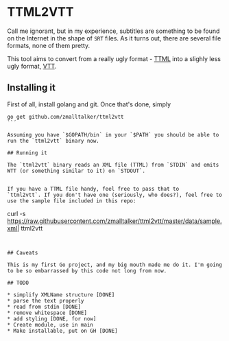 # TTML2VTT

Call me ignorant, but in my experience, subtitles are something to be
found on the Internet in the shape of `SRT` files. As it turns out,
there are several file formats, none of them pretty.

This tool aims to convert from a really ugly format -
[TTML](http://www.w3.org/TR/ttaf1-dfxp/) into a slighly less ugly
format, [VTT](http://dev.w3.org/html5/webvtt/).


## Installing it

First of all, install golang and git. Once that's done, simply

```shell
go get github.com/zmalltalker/ttml2vtt
``´

Assuming you have `$GOPATH/bin` in your `$PATH` you should be able to
run the `ttml2vtt` binary now.

## Running it

The `ttml2vtt` binary reads an XML file (TTML) from `STDIN` and emits
WTT (or something similar to it) on `STDOUT`.


If you have a TTML file handy, feel free to pass that to
`ttml2vtt`. If you don't have one (seriously, who does?), feel free to
use the sample file included in this repo:

```
curl -s https://raw.githubusercontent.com/zmalltalker/ttml2vtt/master/data/sample.xml| ttml2vtt
```


## Caveats

This is my first Go project, and my big mouth made me do it. I'm going
to be so embarrassed by this code not long from now.

## TODO

* simplify XMLName structure [DONE]
* parse the text properly
* read from stdin [DONE]
* remove whitespace [DONE]
* add styling [DONE, for now]
* Create module, use in main
* Make installable, put on GH [DONE]
